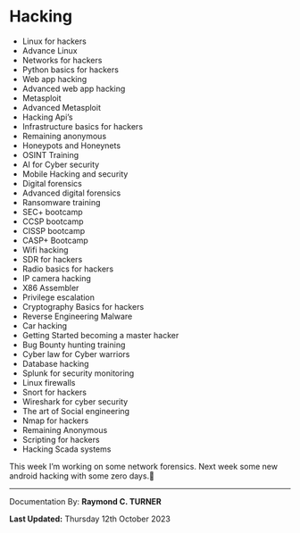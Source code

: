 # Hacking

* Linux for hackers
* Advance Linux
* Networks for hackers
* Python basics for hackers
* Web app hacking
* Advanced web app hacking
* Metasploit
* Advanced Metasploit
* Hacking Api’s
* Infrastructure basics for hackers
* Remaining anonymous
* Honeypots and Honeynets
* OSINT Training
* AI for Cyber security
* Mobile Hacking and security
* Digital forensics
* Advanced digital forensics
* Ransomware training
* SEC+ bootcamp
* CCSP bootcamp
* CISSP bootcamp
* CASP+ Bootcamp
* Wifi hacking
* SDR for hackers
* Radio basics for hackers
* IP camera hacking
* X86 Assembler
* Privilege escalation
* Cryptography Basics for hackers
* Reverse Engineering Malware
* Car hacking
* Getting Started becoming a master hacker
* Bug Bounty hunting training
* Cyber law for Cyber warriors
* Database hacking
* Splunk for security monitoring
* Linux firewalls
* Snort for hackers
* Wireshark for cyber security
* The art of Social engineering
* Nmap for hackers
* Remaining Anonymous
* Scripting for hackers
* Hacking Scada systems
 
This week I’m working on some
network forensics. Next week some new android hacking with some zero days.🙂


---

Documentation By: **Raymond C. TURNER**

**Last Updated:** Thursday 12th October 2023